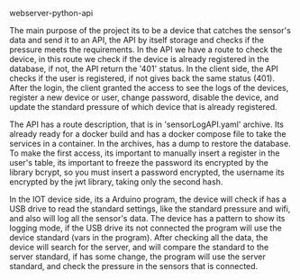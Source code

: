 webserver-python-api

The main purpose of the project its to be a device that catches the sensor's data and send it to an API, the API by itself storage and checks if the pressure meets the requirements.
In the API we have a route to check the device, in this route we check if the device is already registered in the database, if not, the API return the '401' status.
In the client side, the API checks if the user is registered, if not gives back the same status (401).
After the login, the client granted the access to see the logs of the devices, register a new device or user, change password, disable the device, and update the standard pressure of which device that is already registered.

The API has a route description, that is in 'sensorLogAPI.yaml' archive.
Its already ready for a docker build and has a docker compose file to take the services in a container.
In the archives, has a dump to restore the database.
To make the first access, its important to manually insert a register in the user's table, its important to freeze the password its encrypted by the library bcrypt, so you must insert a password encrypted, the username its encrypted by the jwt library, taking only the second hash.

In the IOT device side, its a Arduino program, the device will check if has a USB drive to read the standard settings, like the standard pressure and wifi, and also will log all the sensor's data.
The device has a pattern to show its logging mode, if the USB drive its not connected the program will use the device standard (vars in the program).
After checking all the data, the device will search for the server, and will compare the standard to the server standard, if has some change, the program will use the server standard, and check the pressure in the sensors that is connected.
